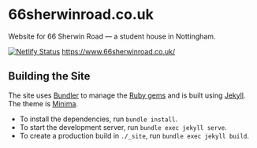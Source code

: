 # 66sherwinroad.co.uk

Website for 66 Sherwin Road — a student house in Nottingham.

[![Netlify Status](https://api.netlify.com/api/v1/badges/bbfcef42-9b8c-4deb-8472-be6adcc67e92/deploy-status)](https://app.netlify.com/sites/66-sherwin-road/deploys) <https://www.66sherwinroad.co.uk/>

## Building the Site

The site uses [Bundler](https://bundler.io) to manage the [Ruby gems](https://rubygems.org) and is built using [Jekyll](https://jekyllrb.com). The theme is [Minima](https://github.com/jekyll/minima).

- To install the dependencies, run ```bundle install```.
- To start the development server, run ```bundle exec jekyll serve```.
- To create a production build in ```./_site```, run ```bundle exec jekyll build```.